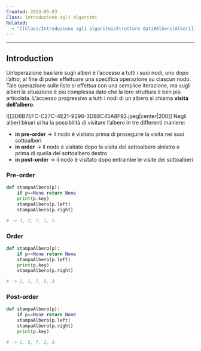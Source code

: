 ```yaml
---
Created: 2024-05-03
Class: Introduzione agli algoritmi
Related:
  - "[[Class/Introduzione agli algoritmi/Strutture dati#Alberi|Alberi]]"
---
```

---
## Introduction
Un’operazione basilare sugli alberi è l’accesso a tutti i suoi nodi, uno dopo l’altro, al fine di poter effettuare una specifica operazione su ciascun nodo.
Tale operazione sulle liste si effettua con una semplice iterazione, ma sugli alberi la situazione è più complessa dato che la loro struttura è ben più articolata.
L’accesso progressivo a tutti i nodi di un albero si chiama **visita dell’albero**.

![[2D6B7EFC-C27C-4E21-9296-3DB8C45A8F92.jpeg|center|200]]
Negli alberi binari si ha la possibilità di visitare l’albero in tre differenti maniere:
- **in pre-order** → il nodo è visitato prima di proseguire la visita nei suoi sottoalberi
- **in order** → il nodo è visitato dopo la visita del sottoalbero sinistro e prima di quella del sottoalbero destro
- **in post-order** → il nodo è visitato dopo entrambe le visite dei sottoalberi

### Pre-order
```python
def stampaAlbero(p):
	if p==None return None
	print(p.key)
	stampaAlbero(p.left)
	stampaAlbero(p.right)

# -> 3, 2, 7, 1, 5
```

### Order
```python
def stampaAlbero(p):
	if p==None return None
	stampaAlbero(p.left)
	print(p.key)
	stampaAlbero(p.right)

# -> 2, 1, 7, 5, 3
```

### Post-order
```python
def stampaAlbero(p):
	if p==None return None
	stampaAlbero(p.left)
	stampaAlbero(p.right)
	print(p.key)

# -> 1, 5, 7, 2, 3-
```